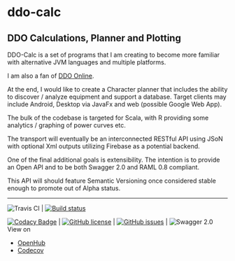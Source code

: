 # ddo-calc
## DDO Calculations, Planner and Plotting


DDO-Calc is a set of programs that I am creating to become more familiar with alternative JVM languages and multiple platforms.

I am also a fan of [DDO Online](http://www.ddo.com).

At the end, I would like to create a Character planner that includes the ability to discover / analyze equipment and support a database.  Target clients may include Android, Desktop via JavaFx and web (possible Google Web App).

The bulk of the codebase is targeted for Scala, with R providing some analytics / graphing of power curves etc.

The transport will eventually be an interconnected RESTful API using JSoN with optional Xml outputs utilizing Firebase as a potential backend.

One of the final additional goals is extensibility.  The intention is to provide an Open API and to be both Swagger 2.0 and RAML 0.8 compliant.

This API will should feature Semantic Versioning once considered stable enough to promote out of Alpha status.

- - -

![Travis CI](https://travis-ci.org/adarro/ddo-calc.svg?branch=master) | [![Build status](https://ci.appveyor.com/api/projects/status/pnp0ghiwcu2lpkft?svg=true)](https://ci.appveyor.com/project/adarro/ddo-calc)

[![Codacy Badge](https://api.codacy.com/project/badge/grade/2a569860b46048d3b84f2f6ecd0eaf2b)](https://www.codacy.com/app/adarro/ddo-calc) | [![GitHub license](https://img.shields.io/badge/license-Apache%202-blue.svg?style=plastic)](https://raw.githubusercontent.com/adarro/ddo-calc/master/LICENSE) | [![GitHub issues](https://img.shields.io/github/issues/adarro/ddo-calc.svg?style=plastic)](https://github.com/adarro/ddo-calc/issues) | ![Swagger 2.0](http://online.swagger.io/validator?url=https://raw.githubusercontent.com/adarro/ddo-calc/master/swagger.yaml)
View on
- [OpenHub](https://www.openhub.net/p/ddo-calc)
- [Codecov](https://codecov.io/github/adarro/ddo-calc)


